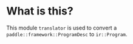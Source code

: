 # What is this?
This module `translator` is used to convert a `paddle::framework::ProgramDesc` to `ir::Program`.
